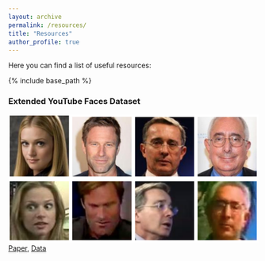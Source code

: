 ```yaml
---
layout: archive
permalink: /resources/
title: "Resources"
author_profile: true
---
```


Here you can find a list of useful resources:

{% include base_path %}

### Extended YouTube Faces Dataset
![Paper image!](/images/e-ytf.png)
[Paper](https://www.micc.unifi.it/wp-content/uploads/2019/01/ICPR_2018.pdf), [Data](https://www.micc.unifi.it/resources/datasets/e-ytf/)